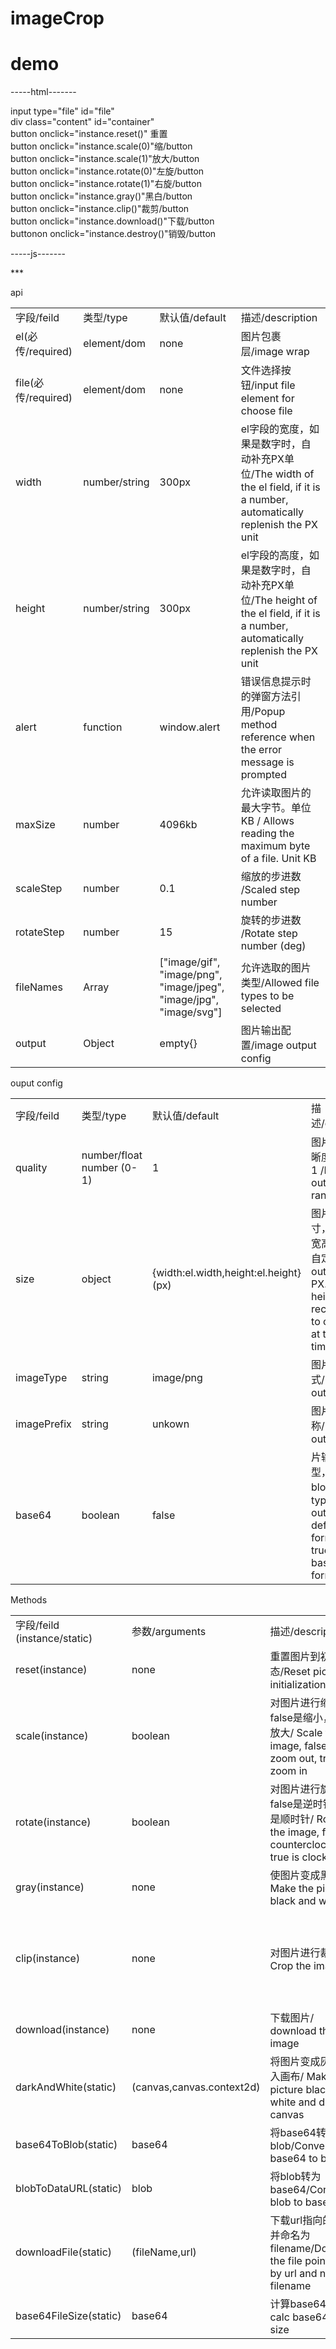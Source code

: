 # imageCrop<h1>demo</h1>

<p>-----html-------</p>
input type="file" id="file" <br>
div class="content" id="container" <br>
button onclick="instance.reset()" 重置 <br>
button onclick="instance.scale(0)"缩/button <br>
button onclick="instance.scale(1)"放大/button <br>
button onclick="instance.rotate(0)"左旋/button <br>
button onclick="instance.rotate(1)"右旋/button <br>
button onclick="instance.gray()"黑白/button <br>
button onclick="instance.clip()"裁剪/button <br>
button onclick="instance.download()"下载/button <br>
buttonon onclick="instance.destroy()"销毁/button <br>


<p>-----js-------</p>
<script src="imageCrop.min.js"></script>
<script>

    const instance = new ImageCrop({
        file: document.getElementById("file"),
        el: document.getElementById("container"),
        width: "50vw",
        height: "50vw",
        output: {
            quality: 1,
            imageType: "image/jpeg",
            base64: true
        }
    })
</script>
***

<p>api</p>
<table>
    <tr>
        <td>字段/feild</td>
        <td>类型/type</td>
        <td>默认值/default</td>
        <td>描述/description</td>
    </tr>
    <tr>
        <td>el(必传/required)</td>
        <td>element/dom</td>
        <td>none</td>
        <td>图片包裹层/image wrap</td>
    </tr>
    <tr>
        <td>file(必传/required)</td>
        <td>element/dom</td>
        <td>none</td>
        <td>文件选择按钮/input file element for choose file</td>
    </tr>
    <tr>
        <td>width</td>
        <td>number/string</td>
        <td>300px</td>
        <td>el字段的宽度，如果是数字时，自动补充PX单位/The width of the el field, if it is a number, automatically replenish the PX unit
        </td>
    </tr>
    <tr>
        <td>height</td>
        <td>number/string</td>
        <td>300px</td>
        <td>el字段的高度，如果是数字时，自动补充PX单位/The height of the el field, if it is a number, automatically replenish the PX unit
        </td>
    </tr>
    <tr>
        <td>alert</td>
        <td>function</td>
        <td>window.alert</td>
        <td>错误信息提示时的弹窗方法引用/Popup method reference when the error message is prompted</td>
    </tr>
    <tr>
        <td>maxSize</td>
        <td>number</td>
        <td>4096kb</td>
        <td>允许读取图片的最大字节。单位KB / Allows reading the maximum byte of a file. Unit KB</td>
    </tr>
    <tr>
        <td>scaleStep</td>
        <td>number</td>
        <td>0.1</td>
        <td>缩放的步进数 /Scaled step number</td>
    </tr>
    <tr>
        <td>rotateStep</td>
        <td>number</td>
        <td>15</td>
        <td>旋转的步进数 /Rotate step number (deg)</td>
    </tr>
    <tr>
        <td>fileNames</td>
        <td>Array</td>
        <td>["image/gif", "image/png", "image/jpeg", "image/jpg", "image/svg"]</td>
        <td>允许选取的图片类型/Allowed file types to be selected</td>
    </tr>
    <tr>
        <td>output</td>
        <td>Object</td>
        <td>empty{}</td>
        <td>图片输出配置/image output config</td>
    </tr>
</table>
<p>ouput config</p>
<table>
    <tr>
        <td>字段/feild</td>
        <td>类型/type</td>
        <td>默认值/default</td>
        <td>描述/description</td>
    </tr>
    <tr>
        <td>quality</td>
        <td>number/float number (0-1)</td>
        <td>1</td>
        <td>图片输出的清晰度，范围0-1 /Image output clarity, range 0-1</td>
    </tr>
    <tr>
        <td>size</td>
        <td>object</td>
        <td>{width:el.width,height:el.height} (px)</td>
        <td>图片输出尺寸，单位PX。宽高建议同时自定义/Picture output size in PX. Width and height are recommended to customize at the same time</td>
    </tr>
    <tr>
        <td>imageType</td>
        <td>string</td>
        <td>image/png</td>
        <td>图片输出的格式/Image output format</td>
    </tr>
    <tr>
        <td>imagePrefix</td>
        <td>string</td>
        <td>unkown</td>
        <td>图片输出的名称/Image output name
        </td>
    </tr>
    <tr>
        <td>base64</td>
        <td>boolean</td>
        <td>false</td>
        <td>片输出的类型，默认未blob格式 /The type of image output, default is blob format,when true for base64 format</td>
    </tr>
</table>

<p>Methods</p>
<table>
    <tr>
        <td>字段/feild (instance/static)</td>
        <td>参数/arguments</td>
        <td>描述/description</td>
        <td>返回/return</td>
    </tr>
    <tr>
        <td>reset(instance)</td>
        <td>none</td>
        <td>重置图片到初始化状态/Reset picture to initialization state</td>
        <td>none</td>
    </tr>
    <tr>
        <td>scale(instance)</td>
        <td>boolean</td>
        <td>对图片进行缩放，false是缩小，true是放大/ Scale the image, false is zoom out, true is zoom in</td>
        <td>none</td>
    </tr>
    <tr>
        <td>rotate(instance)</td>
        <td>boolean</td>
        <td>对图片进行旋转，false是逆时针，true是顺时针/ Rotate the image, false is counterclockwise, true is clockwise</td>
        <td>none</td>
    </tr>
    <tr>
        <td>gray(instance)</td>
        <td>none</td>
        <td>使图片变成黑白/ Make the picture black and white</td>
        <td>none</td>
    </tr>
    <tr>
        <td>clip(instance)</td>
        <td>none</td>
        <td>对图片进行裁切/ Crop the image</td>
        <td>返回一个promise,返回结果是包含name,preview(url),type,size的对象/Returns a promise, the result is an object containing
            name, preview(url), type, size
        </td>
    </tr>
    <tr>
        <td>download(instance)</td>
        <td>none</td>
        <td>下载图片/ download the image</td>
        <td>none</td>
    </tr>
    <tr>
        <td>darkAndWhite(static)</td>
        <td>(canvas,canvas.context2d)</td>
        <td>将图片变成灰白并画入画布/ Make the picture black and white and draw on canvas</td>
        <td>none</td>
    </tr>
    <tr>
        <td>base64ToBlob(static)</td>
        <td>base64</td>
        <td>将base64转为blob/Convert base64 to blob</td>
        <td>blob</td>
    </tr>
    <tr>
        <td>blobToDataURL(static)</td>
        <td>blob</td>
        <td>将blob转为base64/Convert blob to base64</td>
        <td>base64</td>
    </tr>
    <tr>
        <td>downloadFile(static)</td>
        <td>(fileName,url)</td>
        <td>下载url指向的文件并命名为filename/Download the file pointed to by url and name it filename</td>
        <td>none</td>
    </tr>
    <tr>
        <td>base64FileSize(static)</td>
        <td>base64</td>
        <td>计算base64的大小/ calc base64 file's size</td>
        <td>size(number)</td>
    </tr>

</table>
